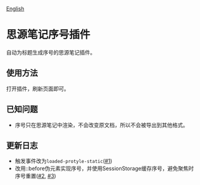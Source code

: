 [English](https://github.com/dale0525/siyuan-auto-seq-number//blob/main/README.md)

# 思源笔记序号插件
自动为标题生成序号的思源笔记插件。

## 使用方法
打开插件，刷新页面即可。

## 已知问题
- 序号只在思源笔记中渲染，不会改变原文档，所以不会被导出到其他格式。

## 更新日志
- 触发事件改为`loaded-protyle-static`([#1](https://github.com/dale0525/siyuan-auto-seq-number/issues/1))
- 改用::before伪元素实现序号，并使用SessionStorage缓存序号，避免聚焦时序号重置([#2](https://github.com/dale0525/siyuan-auto-seq-number/issues/2), [#3](https://github.com/dale0525/siyuan-auto-seq-number/issues/3))